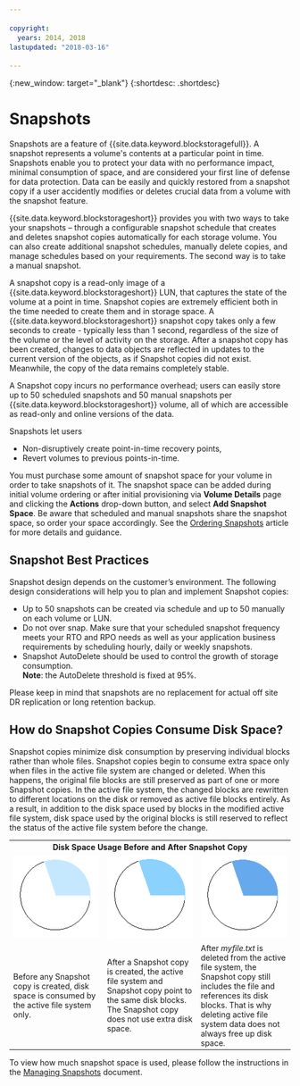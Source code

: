 ```yaml
---

copyright:
  years: 2014, 2018
lastupdated: "2018-03-16"

---
```

{:new_window: target="_blank"}
{:shortdesc: .shortdesc}

# Snapshots

Snapshots are a feature of {{site.data.keyword.blockstoragefull}}. A snapshot represents a volume's contents at a particular point in time. Snapshots enable you to protect your data with no performance impact, minimal consumption of space, and are considered your first line of defense for data protection. Data can be easily and quickly restored from a snapshot copy if a user accidently modifies or deletes crucial data from a volume with the snapshot feature.

{{site.data.keyword.blockstorageshort}} provides you with two ways to take your snapshots – through a configurable snapshot schedule that creates and deletes snapshot copies automatically for each storage volume. You can also create additional snapshot schedules, manually delete copies, and manage schedules based on your requirements. The second way is to take a manual snapshot.

A snapshot copy is a read-only image of a {{site.data.keyword.blockstorageshort}} LUN, that captures the state of the volume at a point in time. Snapshot copies are extremely efficient both in the time needed to create them and in storage space. A {{site.data.keyword.blockstorageshort}} snapshot copy takes only a few seconds to create - typically less than 1 second, regardless of the size of the volume or the level of activity on the storage. After a snapshot copy has been created, changes to data objects are reflected in updates to the current version of the objects, as if Snapshot copies did not exist. Meanwhile, the copy of the data remains completely stable. 

A Snapshot copy incurs no performance overhead; users can easily store up to 50 scheduled snapshots and 50 manual snapshots per {{site.data.keyword.blockstorageshort}} volume, all of which are accessible as read-only and online versions of the data.


Snapshots let users

- Non-disruptively create point-in-time recovery points,
- Revert volumes to previous points-in-time.

You must purchase some amount of snapshot space for your volume in order to take snapshots of it. The snapshot space can be added during initial volume ordering or after initial provisioning via **Volume Details** page and clicking the **Actions** drop-down button, and select **Add Snapshot Space**. Be aware that scheduled and manual snapshots share the snapshot space, so order your space accordingly. See the [Ordering Snapshots](ordering-snapshots.html) article for more details and guidance.

## Snapshot Best Practices

Snapshot design depends on the customer’s environment. The following design considerations will help you to plan and implement Snapshot copies: 
- 	Up to 50 snapshots can be created via schedule and up to 50 manually on each volume or LUN. 
- 	Do not over snap. Make sure that your scheduled snapshot frequency meets your RTO and RPO needs as well as your application business requirements by scheduling hourly, daily or weekly snapshots. 
- 	Snapshot AutoDelete should be used to control the growth of storage consumption. <br/>
    **Note**: the AutoDelete threshold is fixed at 95%.
    
Please keep in mind that snapshots are no replacement for actual off site DR replication or long retention backup.
    
## How do Snapshot Copies Consume Disk Space?

Snapshot copies minimize disk consumption by preserving individual blocks rather than whole files. Snapshot copies begin to consume extra space only when files in the active file system are changed or deleted. When this happens, the original file blocks are still preserved as part of one or more Snapshot copies.
In the active file system, the changed blocks are rewritten to different locations on the disk or removed as active file blocks entirely. As a result, in addition to the disk space used by blocks in the modified active file system, disk space used by the original blocks is still reserved to reflect the status of the active file system before the change.

<table>
    <colgroup>
      <col style="width: 33.3%;"/>
      <col style="width: 33.3%;"/>
      <col style="width: 33.3%;"/>
    </colgroup>
    <tbody>
      <tr>
        <th colspan="3" style="border: 0.0px;text-align: center;">Disk Space Usage Before and After Snapshot Copy</th>
     </tr><tr>
        <td style="border: 0.0px;text-align: center;"><img src="/images/bfcircle1.png" alt="Before Snapshot Copy"></td>
        <td style="border: 0.0px;text-align: center;"><img src="/images/bfcircle3.png" alt="After Snapshot Copy"></td>
        <td style="border: 0.0px;text-align: center;"><img src="/images/bfcircle2.png" alt="Changes after Snapshot Copy"></td>
     </tr><tr>
        <td style="border: 0.0px;">Before any Snapshot copy is created, disk space is consumed by the active file system only.</td>
        <td style="border: 0.0px;">After a Snapshot copy is created, the active file system and Snapshot copy point to the same disk blocks. The Snapshot copy does not use extra disk space.</td>
        <td style="border: 0.0px;">After <i>myfile.txt</i> is deleted from the active file system, the Snapshot copy still includes the file and references its disk blocks. That is why deleting active file system data does not always free up disk space.</td>
      </tr>
    </tbody>
</table>

To view how much snapshot space is used, please follow the instructions in the [Managing Snapshots](working-with-snapshots.html) document.





